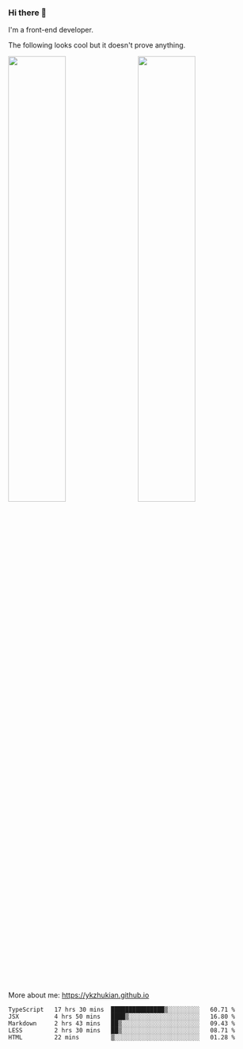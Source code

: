 ### Hi there 👋

I'm a front-end developer.

The following looks cool but it doesn't prove anything.

[<img align="right" width="48%" src="https://github-readme-stats.vercel.app/api?username=ykzhukian&show_icons=true&theme=dracula">](https://github.com/anuraghazra/github-readme-stats)

[<img width="48%" src="https://github-readme-stats.vercel.app/api/top-langs/?username=ykzhukian&layout=compact&theme=dracula">](https://github.com/anuraghazra/github-readme-stats)

More about me: 
https://ykzhukian.github.io

<!--START_SECTION:waka-->
```text
TypeScript   17 hrs 30 mins  ███████████████▒░░░░░░░░░   60.71 % 
JSX          4 hrs 50 mins   ████▒░░░░░░░░░░░░░░░░░░░░   16.80 % 
Markdown     2 hrs 43 mins   ██▒░░░░░░░░░░░░░░░░░░░░░░   09.43 % 
LESS         2 hrs 30 mins   ██▒░░░░░░░░░░░░░░░░░░░░░░   08.71 % 
HTML         22 mins         ▒░░░░░░░░░░░░░░░░░░░░░░░░   01.28 % 
```
<!--END_SECTION:waka-->
